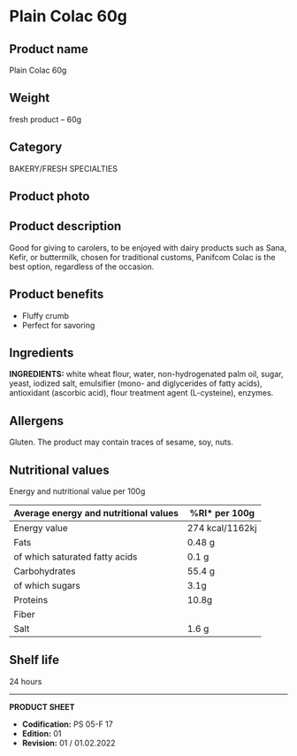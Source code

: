 # Plain Colac 60g

## Product name
Plain Colac 60g

## Weight
fresh product – 60g

## Category
BAKERY/FRESH SPECIALTIES

## Product photo

## Product description
Good for giving to carolers, to be enjoyed with dairy products such as Sana, Kefir, or buttermilk, chosen for traditional customs, Panifcom Colac is the best option, regardless of the occasion.

## Product benefits
- Fluffy crumb
- Perfect for savoring

## Ingredients
**INGREDIENTS:** white wheat flour, water, non-hydrogenated palm oil, sugar, yeast, iodized salt, emulsifier (mono- and diglycerides of fatty acids), antioxidant (ascorbic acid), flour treatment agent (L-cysteine), enzymes.


## Allergens
Gluten. The product may contain traces of sesame, soy, nuts.


## Nutritional values
Energy and nutritional value per 100g

| Average energy and nutritional values | %RI* per 100g |
|-----------------------------------------|-------------------|
| Energy value                            | 274 kcal/1162kj | 13.7             |
| Fats                                    | 0.48 g           | 1.4              |
| of which saturated fatty acids          | 0.1 g            | 2.4              |
| Carbohydrates                           | 55.4 g           | 21.3             |
| of which sugars                         | 3.1g             | 3.4              |
| Proteins                                | 10.8g            | _                |
| Fiber                                   |                 |                  |
| Salt                                    | 1.6 g            | 26.2             |

## Shelf life
24 hours


---
**PRODUCT SHEET**
- **Codification:** PS 05-F 17
- **Edition:** 01
- **Revision:** 01 / 01.02.2022
